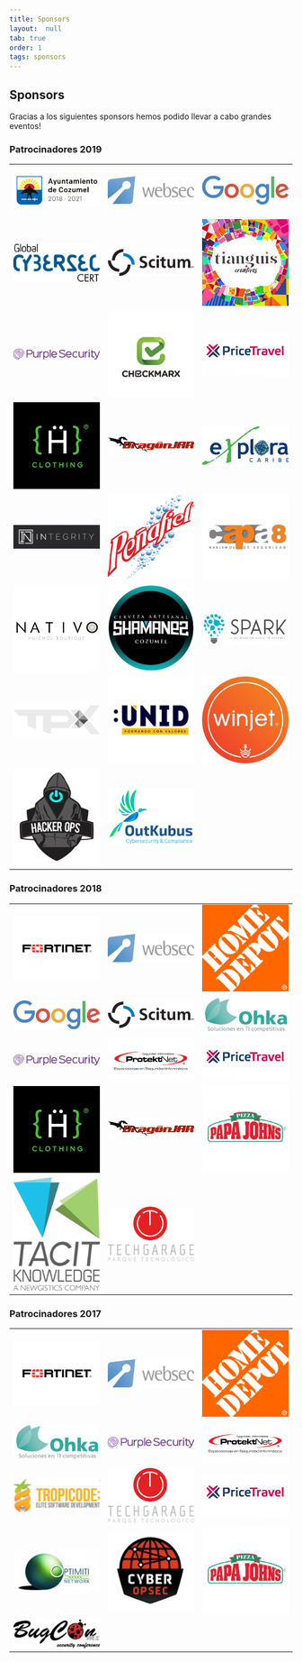 ```yaml
---
title: Sponsors
layout:  null
tab: true
order: 1
tags: sponsors
---
```


## Sponsors

Gracias a los siguientes sponsors hemos podido llevar a cabo grandes eventos!

### Patrocinadores 2019

<table cellpadding="15" cellspacing="0">
<tr>
<td width="30%">

<a href="https://www.cozumel.gob.mx"><img src="assets/images/sponsors/2019/logo_cozumel.PNG" alt="Gobierno Municipal de Cozumel"/></a>

</td>
<td width="30%">

<a href="https://www.websec.mx"><img src="assets/images/sponsors/2019/logo_websec.png" alt="Websec"/></a>

</td>
<td width="30%">
  <a href="https://www.google.com"><img src="assets/images/sponsors/2019/logo_google.png" alt="Google"/></a>


</td>
</tr>
<tr>
<td width="30%">
  <a href="https://www.globalcybersec.com/"><img src="assets/images/sponsors/2019/logo_cybersec.png" alt="Global Cybersec"/></a>

</td>
<td width="30%">
  <a href="https://scitum.com.mx/"><img src="assets/images/sponsors/2019/logo_scitum.jpg" alt="Scitum"/></a>
</td>
<td width="30%">
  <a href="https://www.ohkasystems.com/"><img src="assets/images/sponsors/2019/logo_tianguis.jpg" alt="Tianguis Creativos"/></a>
</td>
</tr>

<tr>
<td width="30%">
  <a href="https://purplesec.com/"><img src="assets/images/sponsors/2019/logo_purplesec.png" alt="Purple Security"/></a>

</td>
<td width="30%">
  <a href="https://checkmarx.com/"><img src="assets/images/sponsors/2019/logo_checkmarx.jpg" alt="Checkmarx"/></a>
</td>
<td width="30%">
  <a href="https://www.pricetravel.com/"><img src="assets/images/sponsors/2019/logo_pricetravel.jpg" alt="Pricetravel"/></a>
</td>
</tr>

<tr>
<td width="30%">
  <a href="https://hackersclothing.com.mx"><img src="assets/images/sponsors/2019/logo_hackersclothingmx.jpg" alt="HackersClothing Mexico"/></a>

</td>
<td width="30%">
  <a href="https://www.dragonjar.org/"><img src="assets/images/sponsors/2019/logo_dragonjar.png" alt="DragonJAR"/></a>
</td>
<td width="30%">
  <a href="https://www.explora-tours.com/"><img src="assets/images/sponsors/2019/logo_explora.png" alt="Explora Tours"/></a>
</td>
</tr>

<tr>
<td width="30%">
  <a href="https://www.integrity.cx/"><img src="assets/images/sponsors/2019/logo_integrity.png" alt="Integrity"/></a>
</td>

<td width="30%">
  <a href="http://grupopenafiel.com.mx/"><img src="assets/images/sponsors/2019/logo_penafiel.png" alt="Peñafiel Cozumel"/></a>
</td>

<td width="30%">
  <a href="https://capa8.com/"><img src="assets/images/sponsors/2019/logo_capa8.png" alt="Capa8"/></a>
</td>
</tr>

<tr>
<td width="30%">
  <a href="https://www.facebook.com/nativohuichol/"><img src="assets/images/sponsors/2019/logo_nativo.jpg" alt="Nativo Huichol"/></a>
</td>

<td width="30%">
  <a href="https://www.facebook.com/cervezashamanes/"><img src="assets/images/sponsors/2019/logo_shamanes.jpg" alt="Shamanes Cozumel"/></a>
</td>

<td width="30%">
  <a href="https://www.sparkcozumel.com/"><img src="assets/images/sponsors/2019/logo_spark.PNG" alt="Spark Cozumel"/></a>
</td>
</tr>

<tr>
<td width="30%">
  <a href="https://tpx.mx/"><img src="assets/images/sponsors/2019/logo_tpx.png" alt="TPX"/></a>
</td>

<td width="30%">
  <a href="https://www.unid.edu.mx/"><img src="assets/images/sponsors/2019/logo_unid.jpg" alt="UNID Cozumel"/></a>
</td>

<td width="30%">
  <a href="https://winjet.mx/"><img src="assets/images/sponsors/2019/logo_winjet.jpg" alt="Winjet"/></a>
</td>
</tr>

<tr>
  <td width="30%">
  <a href="http://hackerops.com/"><img src="assets/images/sponsors/2019/hackerops_logo.png" alt="HackerOps"/></a>
</td>
<td width="30%">
  <a href="http://www.outkubus.com/"><img src="assets/images/sponsors/2019/logo_outkubus.png" alt="Outkubus Security"/></a>
</td>
</tr>
</table>

### Patrocinadores 2018

<table cellpadding="15" cellspacing="0">
<tr>
<td width="30%">

<a href="https://www.fortinet.com"><img src="assets/images/sponsors/2018/logo_fortinet.png" alt="Fortinet"/></a>

</td>
<td width="30%">

<a href="https://www.websec.mx"><img src="assets/images/sponsors/2018/logo_websec.png" alt="Websec"/></a>

</td>
<td width="30%">
  <a href="https://www.homedepot.com.mx"><img src="assets/images/sponsors/2018/logo_thd.jpg" alt="HomeDepot Mexico"/></a>


</td>
</tr>
<tr>
<td width="30%">
  <a href="https://www.google.com/"><img src="assets/images/sponsors/2018/logo_google.png" alt="Google"/></a>

</td>
<td width="30%">
  <a href="https://scitum.com.mx/"><img src="assets/images/sponsors/2018/logo_scitum.jpg" alt="Scitum"/></a>
</td>
<td width="30%">
  <a href="https://www.ohkasystems.com/"><img src="assets/images/sponsors/2018/logo_ohka.png" alt="Ohka Systems"/></a>
</td>
</tr>

<tr>
<td width="30%">
  <a href="https://purplesec.com/"><img src="assets/images/sponsors/2018/logo_purplesec.png" alt="Purple Security"/></a>

</td>
<td width="30%">
  <a href="https://protektnet.com/"><img src="assets/images/sponsors/2018/logo_protektnet.jpg" alt="Protektnet"/></a>
</td>
<td width="30%">
  <a href="https://www.pricetravel.com/"><img src="assets/images/sponsors/2018/logo_pricetravel.jpg" alt="Pricetravel"/></a>
</td>
</tr>

<tr>
<td width="30%">
  <a href="https://hackersclothing.com.mx"><img src="assets/images/sponsors/2018/logo_hackersclothingmx.jpg" alt="HackersClothing Mexico"/></a>

</td>
<td width="30%">
  <a href="https://www.dragonjar.org/"><img src="assets/images/sponsors/2018/logo_dragonjar.png" alt="DragonJAR"/></a>
</td>
<td width="30%">
  <a href="https://papajohns.com.mx/home"><img src="assets/images/sponsors/2018/logo_papajohns.png" alt="Papa Johns"/></a>
</td>
</tr>

<tr>
<td width="30%">
  <a href="https://www.tacitknowledge.com/"><img src="assets/images/sponsors/2018/logo_tacitknowledge.png" alt="Tacit Knowledge"/></a>
</td>

<td width="30%">
  <a href="http://www.techgarage.mx/"><img src="assets/images/sponsors/2017/logo_techgarage.png" alt="Tech Garage"/></a>
</td>
</tr>
</table>

### Patrocinadores 2017

<table cellpadding="15" cellspacing="0">
<tr>
<td width="30%">

<a href="https://www.fortinet.com"><img src="assets/images/sponsors/2017/logo_fortinet.png" alt="Fortinet"/></a>

</td>
<td width="30%">

<a href="https://www.websec.mx"><img src="assets/images/sponsors/2017/logo_websec.png" alt="Websec"/></a>

</td>
<td width="30%">
  <a href="https://www.homedepot.com.mx"><img src="assets/images/sponsors/2017/logo_thd.jpg" alt="HomeDepot Mexico"/></a>


</td>
</tr>
<tr>
<td width="30%">
  <a href="https://www.ohkasystems.com/"><img src="assets/images/sponsors/2017/logo_ohka.png" alt="Ohka Systems"/></a>

</td>
<td width="30%">
  <a href="https://purplesec.com/"><img src="assets/images/sponsors/2017/logo_purplesec.png" alt="Purple Security"/></a>
</td>
<td width="30%">
  <a href="https://protektnet.com/"><img src="assets/images/sponsors/2017/logo_protektnet.jpg" alt="Protektnet"/></a>
</td>
</tr>

<tr>
<td width="30%">
  <a href="#"><img src="assets/images/sponsors/2017/logo_tropicode.PNG" alt="Tropicode"/></a>

</td>
<td width="30%">
  <a href="http://www.techgarage.mx/"><img src="assets/images/sponsors/2017/logo_techgarage.png" alt="Tech Garage"/></a>
</td>
<td width="30%">
  <a href="https://www.pricetravel.com/"><img src="assets/images/sponsors/2017/logo_pricetravel.jpg" alt="Pricetravel"/></a>
</td>
</tr>

<tr>
<td width="30%">
  <a href="#"><img src="assets/images/sponsors/2017/logo_optimiti.png" alt="Optimiti Networks"/></a>

</td>
<td width="30%">
  <a href="https://www.cyberopsec.com.mx/"><img src="assets/images/sponsors/2017/logo_cyberopsec.PNG" alt="Cyber OPSEC"/></a>
</td>
<td width="30%">
  <a href="https://papajohns.com.mx/home"><img src="assets/images/sponsors/2017/logo_papajohns.png" alt="Papa Johns"/></a>
</td>
</tr>

<tr>
<td width="30%">
  <a href="https://www.bugcon.org/"><img src="assets/images/sponsors/2017/logo_bugcon.png" alt="BUGCON"/></a>

</td>
</tr>
</table>
